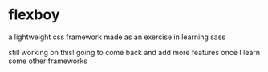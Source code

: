 # flexboy
a lightweight css framework made as an exercise in learning sass

still working on this! going to come back and add more features once I learn some other frameworks

